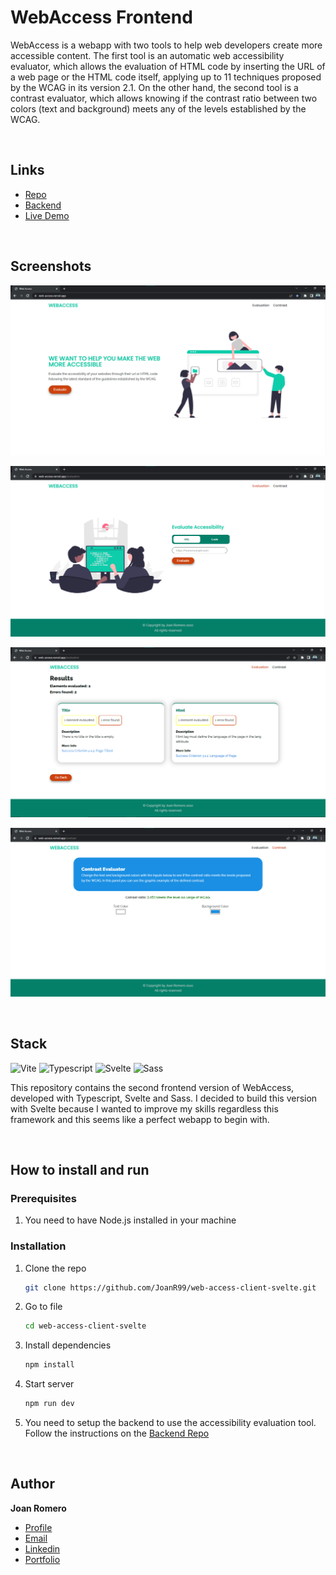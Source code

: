 # WebAccess Frontend

WebAccess is a webapp with two tools to help web developers create more accessible content. The first tool is an automatic web accessibility evaluator, which allows the evaluation of HTML code by inserting the URL of a web page or the HTML code itself, applying up to 11 techniques proposed by the WCAG in its version 2.1. On the other hand, the second tool is a contrast evaluator, which allows knowing if the contrast ratio between two colors (text and background) meets any of the levels established by the WCAG.

&nbsp;

## Links

- [Repo](https://github.com/JoanR99/web-access-client-svelte 'WebAccess Frontend repo')
- [Backend](https://github.com/JoanR99/web-access-server-fastapi 'WebAccess Backend repo')
- [Live Demo](https://web-access-client-svelte.vercel.app/ 'Live View')

&nbsp;

## Screenshots

![Home Page](/screenshots/web-access.png 'Home Page')

![Evaluation Page](/screenshots/wa-3.png 'Evaluation Page')

![Results Page](/screenshots/wa-4.png 'Results Page')

![Contrast Page](/screenshots/wa-5.png 'Contrast Page')

&nbsp;

## Stack

![Vite] ![Typescript] ![Svelte] ![Sass]

This repository contains the second frontend version of WebAccess, developed with Typescript, Svelte and Sass. I decided to build this version with Svelte because I wanted to improve my skills regardless this framework and this seems like a perfect webapp to begin with.

&nbsp;

## How to install and run

### Prerequisites

1. You need to have Node.js installed in your machine

### Installation

1. Clone the repo

   ```sh
   git clone https://github.com/JoanR99/web-access-client-svelte.git
   ```

2. Go to file

   ```sh
   cd web-access-client-svelte
   ```

3. Install dependencies

   ```sh
   npm install
   ```

4. Start server

   ```sh
   npm run dev
   ```

5. You need to setup the backend to use the accessibility evaluation tool. Follow the instructions on the [Backend Repo](https://github.com/JoanR99/web-access-server-fastapi 'WebAccess Backend repo')

   &nbsp;

## Author

**Joan Romero**

- [Profile](https://github.com/JoanR99 'Github Joan Romero')
- [Email](mailto:romerojoan1999@gmail.com?subject=Hi 'Hi!')
- [Linkedin](https://www.linkedin.com/in/joanr99/ 'Linkedin Joan Romero')
- [Portfolio](https://portfolio-joan-romero.vercel.app/ 'Portfolio Joan Romero')

[vite]: https://img.shields.io/badge/vite-%23646CFF.svg?style=for-the-badge&logo=vite&logoColor=white
[typescript]: https://img.shields.io/badge/typescript-%23007ACC.svg?style=for-the-badge&logo=typescript&logoColor=white
[svelte]: https://img.shields.io/badge/svelte-%23f1413d.svg?style=for-the-badge&logo=svelte&logoColor=white
[sass]: https://img.shields.io/badge/SASS-hotpink.svg?style=for-the-badge&logo=SASS&logoColor=white
